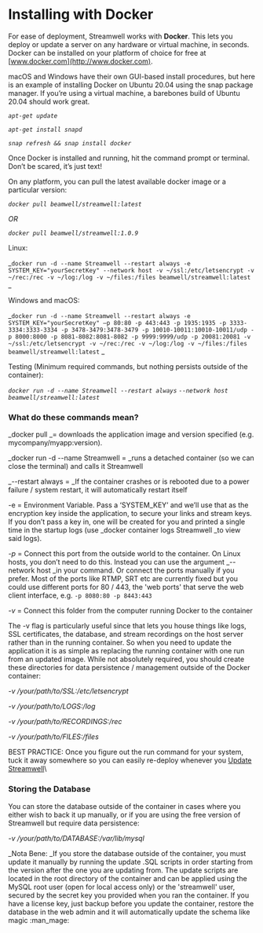 # Installing with Docker

For ease of deployment, Streamwell works with **Docker**. This lets you deploy or update a server on any hardware or virtual machine, in seconds. Docker can be installed on your platform of choice for free at [www.docker.com](http://www.docker.com).

macOS and Windows have their own GUI-based install procedures, but here is an example of installing Docker on Ubuntu 20.04 using the snap package manager. If you’re using a virtual machine, a barebones build of Ubuntu 20.04 should work great.

_`apt-get update `_

_`apt-get install snapd `_

_`snap refresh && snap install docker `_

Once Docker is installed and running, hit the command prompt or terminal. Don’t be scared, it’s just text!&#x20;

On any platform, you can pull the latest available docker image or a particular version:

_`docker pull beamwell/streamwell:latest`_

_OR_

_`docker pull beamwell/streamwell:1.0.9 `_

Linux:

_`docker run -d --name Streamwell --restart always -e SYSTEM_KEY="yourSecretKey" --network host -v ~/ssl:/etc/letsencrypt -v ~/rec:/rec -v ~/log:/log -v ~/files:/files beamwell/streamwell:latest` _

Windows and macOS:

_`docker run -d --name Streamwell --restart always -e SYSTEM_KEY="yourSecretKey" —p 80:80 -p 443:443 -p 1935:1935 -p 3333-3334:3333-3334 -p 3478-3479:3478-3479 -p 10010-10011:10010-10011/udp -p 8000:8000 -p 8081-8082:8081-8082 -p 9999:9999/udp -p 20081:20081 -v ~/ssl:/etc/letsencrypt -v ~/rec:/rec -v ~/log:/log -v ~/files:/files beamwell/streamwell:latest` _

Testing (Minimum required commands, but nothing persists outside of the container):

_`docker run -d --name Streamwell --restart always` `--network host beamwell/streamwell:latest`_

### **What do these commands mean?**

_docker pull _= downloads the application image and version specified (e.g. mycompany/myapp:version).

_docker run -d  --name Streamwell = _runs a detached container (so we can close the terminal) and calls it Streamwell

_--restart always = _If the container crashes or is rebooted due to a power failure / system restart, it will automatically restart itself

\-e = Environment Variable. Pass a ‘SYSTEM\_KEY’ and we’ll use that as the encryption key inside the application, to secure your links and stream keys. If you don’t pass a key in, one will be created for you and printed a single time in the startup logs (use _docker container logs Streamwell _to view said logs).

_-p_ = Connect this port from the outside world to the container. On Linux hosts, you don’t need to do this. Instead you can use the argument _--network host _in your command. Or connect the ports manually if you prefer. Most of the ports like RTMP, SRT etc are currently fixed but you could use different ports for 80 / 443, the 'web ports' that serve the web client interface, e.g. `-p 8080:80 -p 8443:443`

_-v_ = Connect this folder from the computer running Docker to the container

The -v flag is particularly useful since that lets you house things like logs, SSL certificates, the database, and stream recordings on the host server rather than in the running container. So when you need to update the application it is as simple as replacing the running container with one run from an updated image. While not absolutely required, you should create these directories for data persistence / management outside of the Docker container:

_-v /your/path/to/SSL:/etc/letsencrypt_

_-v /your/path/to/LOGS:/log_

_-v /your/path/to/RECORDINGS:/rec_

_-v /your/path/to/FILES:/files_

BEST PRACTICE: Once you figure out the run command for your system, tuck it away somewhere so you can easily re-deploy whenever you [Update Streamwell](../help-and-support/how-to-update.md)\


### Storing the Database

You can store the database outside of the container in cases where you either wish to back it up manually, or if you are using the free version of Streamwell but require data persistence:

_-v /your/path/to/DATABASE:/var/lib/mysql_

_Nota Bene: _If you store the database outside of the container, you must update it manually by running the update .SQL scripts in order starting from the version after the one you are updating from. The update scripts are located in the root directory of the container and can be applied using the MySQL root user (open for local access only) or the 'streamwell' user, secured by the secret key you provided when you ran the container. If you have a license key, just backup before you update the container, restore the database in the web admin and it will automatically update the schema like magic :man\_mage:
